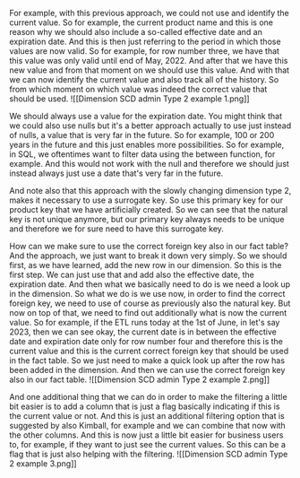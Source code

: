 For example, with this previous approach, we could not use and identify the current value. So for example, the current product name and this is one reason why we should also include a so-called effective date and an expiration date. And this is then just referring to the period in which those values are now valid. So for example, for row number three, we have that this value was only valid until end of May, 2022. And after that we have this new value and from that moment on we should use this value. And with that we can now identify the current value and also track all of the history. So from which moment on which value was indeed the correct value that should be used.
![[Dimension SCD admin Type 2 example 1.png]]

We should always use a value for the expiration date. You might think that we could also use nulls but it's a better approach actually to use just instead of nulls, a value that is very far in the future. So for example, 100 or 200 years in the future and this just enables more possibilities. So for example, in SQL, we oftentimes want to filter data using the between function, for example. And this would not work with the null and therefore we should just instead always just use a date that's very far in the future.

And note also that this approach with the slowly changing dimension type 2, makes it necessary to use a surrogate key. So use this primary key for our product key that we have artificially created. So we can see that the natural key is not unique anymore, but our primary key always needs to be unique and therefore we for sure need to have this surrogate key.

How can we make sure to use the correct foreign key also in our fact table? And the approach, we just want to break it down very simply. So we should first, as we have learned, add the new row in our dimension. So this is the first step. We can just use that and add also the effective date, the expiration date. And then what we basically need to do is we need a look up in the dimension. So what we do is we use now, in order to find the correct foreign key, we need to use of course as previously also the natural key. But now on top of that, we need to find out additionally what is now the current value. So for example, if the ETL runs today at the 1st of June, in let's say 2023, then we can see okay, the current date is in between the effective date and expiration date only for row number four and therefore this is the current value and this is the current correct foreign key that should be used in the fact table. So we just need to make a quick look up after the row has been added in the dimension. And then we can use the correct foreign key also in our fact table.
![[Dimension SCD admin Type 2 example 2.png]]

And one additional thing that we can do in order to make the filtering a little bit easier is to add a column that is just a flag basically indicating if this is the current value or not. And this is just an additional filtering option that is suggested by also Kimball, for example and we can combine that now with the other columns. And this is now just a little bit easier for business users to, for example, if they want to just see the current values. So this can be a flag that is just also helping with the filtering. 
![[Dimension SCD admin Type 2 example 3.png]]